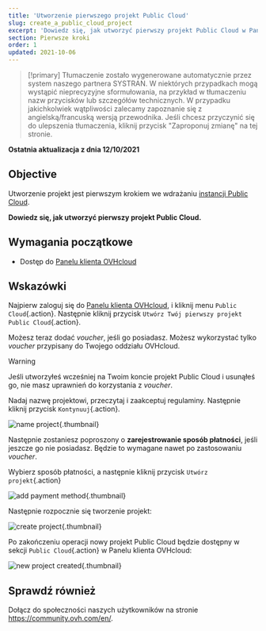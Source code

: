 ```yaml
---
title: 'Utworzenie pierwszego projekt Public Cloud'
slug: create_a_public_cloud_project
excerpt: 'Dowiedz się, jak utworzyć pierwszy projekt Public Cloud w Panelu klienta OVHcloud'
section: Pierwsze kroki
order: 1
updated: 2021-10-06
---
```


> [!primary]
> Tłumaczenie zostało wygenerowane automatycznie przez system naszego partnera SYSTRAN. W niektórych przypadkach mogą wystąpić nieprecyzyjne sformułowania, na przykład w tłumaczeniu nazw przycisków lub szczegółów technicznych. W przypadku jakichkolwiek wątpliwości zalecamy zapoznanie się z angielską/francuską wersją przewodnika. Jeśli chcesz przyczynić się do ulepszenia tłumaczenia, kliknij przycisk "Zaproponuj zmianę" na tej stronie.
>

**Ostatnia aktualizacja z dnia 12/10/2021**

## Objective

Utworzenie projekt jest pierwszym krokiem we wdrażaniu [instancji Public Cloud](https://www.ovhcloud.com/pl/public-cloud/).

**Dowiedz się, jak utworzyć pierwszy projekt Public Cloud.**

## Wymagania początkowe

- Dostęp do [Panelu klienta OVHcloud](https://www.ovh.com/auth/?action=gotomanager&from=https://www.ovh.pl/&ovhSubsidiary=pl)

## Wskazówki

Najpierw zaloguj się do [Panelu klienta OVHcloud](https://www.ovh.com/auth/?action=gotomanager&from=https://www.ovh.pl/&ovhSubsidiary=pl), i kliknij menu `Public Cloud`{.action}. Następnie kliknij przycisk `Utwórz Twój pierwszy projekt Public Cloud`{.action}.

Możesz teraz dodać *voucher*, jeśli go posiadasz. Możesz wykorzystać tylko *voucher* przypisany do Twojego oddziału OVHcloud.

> [!warning]
> Jeśli utworzyłeś wcześniej na Twoim koncie projekt Public Cloud i usunąłeś go, nie masz uprawnień do korzystania z *voucher*.
>

Nadaj nazwę projektowi, przeczytaj i zaakceptuj regulaminy. Następnie kliknij przycisk `Kontynuuj`{.action}.

![name project](images/confirmvoucher.png){.thumbnail}

Następnie zostaniesz poproszony o **zarejestrowanie sposób płatności**, jeśli jeszcze go nie posiadasz. Będzie to wymagane nawet po zastosowaniu *voucher*.

Wybierz sposób płatności, a następnie kliknij przycisk `Utwórz projekt`{.action}

![add payment method](images/pci-project-03b_2020.png){.thumbnail}

Następnie rozpocznie się tworzenie projekt:

![create project](images/creatingproject.png){.thumbnail}

Po zakończeniu operacji nowy projekt Public Cloud będzie dostępny w sekcji `Public Cloud`{.action} w Panelu klienta OVHcloud:

![new project created](images/newprojectcreated.png){.thumbnail}

## Sprawdź również

Dołącz do społeczności naszych użytkowników na stronie <https://community.ovh.com/en/>.